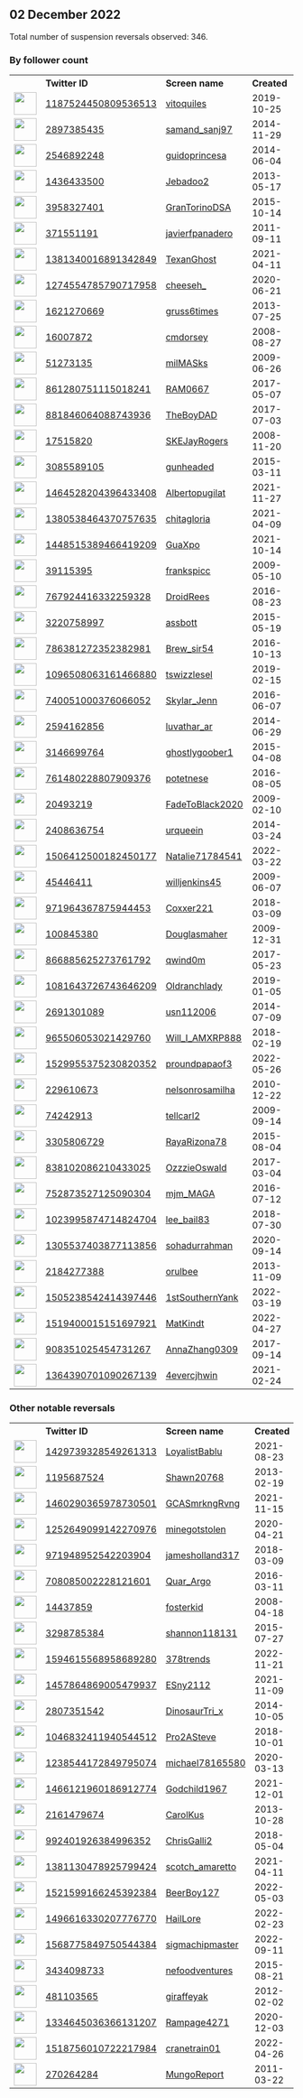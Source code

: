 
## 02 December 2022
Total number of suspension reversals observed: 346.

### By follower count
<table><tr><th></th><th align="left">Twitter ID</th><th align="left">Screen name</th>
<th align="left">Created</th><th align="left">Status</th><th align="left">Suspended</th><th align="left">Followers</th>
<tr><td><a href="https://pbs.twimg.com/profile_images/1621605314146582529/wCpABvnq_normal.jpg"><img src="https://pbs.twimg.com/profile_images/1621605314146582529/wCpABvnq_normal.jpg" width="40px" height="40px" align="center"/></a></td><td><a href="https://twitter.com/intent/user?user_id=1187524450809536513">1187524450809536513</a></td><td><a href="https://twitter.com/vitoquiles">vitoquiles</a></td><td>2019-10-25</td><td align="center"></td><td>2022-11-25</td><td>83455</td></tr>
<tr><td><a href="https://pbs.twimg.com/profile_images/1334545091164131331/vS6SvquX_normal.jpg"><img src="https://pbs.twimg.com/profile_images/1334545091164131331/vS6SvquX_normal.jpg" width="40px" height="40px" align="center"/></a></td><td><a href="https://twitter.com/intent/user?user_id=2897385435">2897385435</a></td><td><a href="https://twitter.com/samand_sanj97">samand_sanj97</a></td><td>2014-11-29</td><td align="center"></td><td>2022-10-29</td><td>64595</td></tr>
<tr><td><a href="https://pbs.twimg.com/profile_images/1585348884183777291/RvC5uYah_normal.jpg"><img src="https://pbs.twimg.com/profile_images/1585348884183777291/RvC5uYah_normal.jpg" width="40px" height="40px" align="center"/></a></td><td><a href="https://twitter.com/intent/user?user_id=2546892248">2546892248</a></td><td><a href="https://twitter.com/guidoprincesa">guidoprincesa</a></td><td>2014-06-04</td><td align="center"></td><td>2022-11-18</td><td>56926</td></tr>
<tr><td><a href="https://pbs.twimg.com/profile_images/1630227708176134146/UH1yNtpD_normal.jpg"><img src="https://pbs.twimg.com/profile_images/1630227708176134146/UH1yNtpD_normal.jpg" width="40px" height="40px" align="center"/></a></td><td><a href="https://twitter.com/intent/user?user_id=1436433500">1436433500</a></td><td><a href="https://twitter.com/Jebadoo2">Jebadoo2</a></td><td>2013-05-17</td><td align="center"></td><td>2022-05-09</td><td>31899</td></tr>
<tr><td><a href="https://pbs.twimg.com/profile_images/1455176736132542468/c5A1JqOf_normal.jpg"><img src="https://pbs.twimg.com/profile_images/1455176736132542468/c5A1JqOf_normal.jpg" width="40px" height="40px" align="center"/></a></td><td><a href="https://twitter.com/intent/user?user_id=3958327401">3958327401</a></td><td><a href="https://twitter.com/GranTorinoDSA">GranTorinoDSA</a></td><td>2015-10-14</td><td align="center"></td><td>2022-09-23</td><td>29885</td></tr>
<tr><td><a href="https://pbs.twimg.com/profile_images/1573305583075303424/3gx7rkzW_normal.jpg"><img src="https://pbs.twimg.com/profile_images/1573305583075303424/3gx7rkzW_normal.jpg" width="40px" height="40px" align="center"/></a></td><td><a href="https://twitter.com/intent/user?user_id=371551191">371551191</a></td><td><a href="https://twitter.com/javierfpanadero">javierfpanadero</a></td><td>2011-09-11</td><td align="center"></td><td>2022-11-28</td><td>25388</td></tr>
<tr><td><a href="https://pbs.twimg.com/profile_images/1616193553750757377/XctYfDzt_normal.jpg"><img src="https://pbs.twimg.com/profile_images/1616193553750757377/XctYfDzt_normal.jpg" width="40px" height="40px" align="center"/></a></td><td><a href="https://twitter.com/intent/user?user_id=1381340016891342849">1381340016891342849</a></td><td><a href="https://twitter.com/TexanGhost">TexanGhost</a></td><td>2021-04-11</td><td align="center"></td><td>2022-11-08</td><td>21133</td></tr>
<tr><td><a href="https://pbs.twimg.com/profile_images/1639499391324282881/DSAk1fY5_normal.jpg"><img src="https://pbs.twimg.com/profile_images/1639499391324282881/DSAk1fY5_normal.jpg" width="40px" height="40px" align="center"/></a></td><td><a href="https://twitter.com/intent/user?user_id=1274554785790717958">1274554785790717958</a></td><td><a href="https://twitter.com/cheeseh_">cheeseh_</a></td><td>2020-06-21</td><td align="center"></td><td>2022-11-17</td><td>13244</td></tr>
<tr><td><a href="https://pbs.twimg.com/profile_images/1598705215108161538/x44SgKNh_normal.jpg"><img src="https://pbs.twimg.com/profile_images/1598705215108161538/x44SgKNh_normal.jpg" width="40px" height="40px" align="center"/></a></td><td><a href="https://twitter.com/intent/user?user_id=1621270669">1621270669</a></td><td><a href="https://twitter.com/gruss6times">gruss6times</a></td><td>2013-07-25</td><td align="center"></td><td></td><td>10019</td></tr>
<tr><td><a href="https://pbs.twimg.com/profile_images/1598655518763089920/Q6bHBC9X_normal.jpg"><img src="https://pbs.twimg.com/profile_images/1598655518763089920/Q6bHBC9X_normal.jpg" width="40px" height="40px" align="center"/></a></td><td><a href="https://twitter.com/intent/user?user_id=16007872">16007872</a></td><td><a href="https://twitter.com/cmdorsey">cmdorsey</a></td><td>2008-08-27</td><td align="center"></td><td></td><td>9831</td></tr>
<tr><td><a href="https://pbs.twimg.com/profile_images/1126342267206344705/VopdwgUc_normal.jpg"><img src="https://pbs.twimg.com/profile_images/1126342267206344705/VopdwgUc_normal.jpg" width="40px" height="40px" align="center"/></a></td><td><a href="https://twitter.com/intent/user?user_id=51273135">51273135</a></td><td><a href="https://twitter.com/milMASks">milMASks</a></td><td>2009-06-26</td><td align="center"></td><td></td><td>9368</td></tr>
<tr><td><a href="https://pbs.twimg.com/profile_images/1508665665502289921/D3N5jC9K_normal.jpg"><img src="https://pbs.twimg.com/profile_images/1508665665502289921/D3N5jC9K_normal.jpg" width="40px" height="40px" align="center"/></a></td><td><a href="https://twitter.com/intent/user?user_id=861280751115018241">861280751115018241</a></td><td><a href="https://twitter.com/RAM0667">RAM0667</a></td><td>2017-05-07</td><td align="center"></td><td>2022-10-29</td><td>8505</td></tr>
<tr><td><a href="https://pbs.twimg.com/profile_images/1551660147994497024/F-B3TLzn_normal.jpg"><img src="https://pbs.twimg.com/profile_images/1551660147994497024/F-B3TLzn_normal.jpg" width="40px" height="40px" align="center"/></a></td><td><a href="https://twitter.com/intent/user?user_id=881846064088743936">881846064088743936</a></td><td><a href="https://twitter.com/TheBoyDAD">TheBoyDAD</a></td><td>2017-07-03</td><td align="center"></td><td>2022-11-04</td><td>7574</td></tr>
<tr><td><a href="https://pbs.twimg.com/profile_images/1120668346695991296/8SAy03nb_normal.jpg"><img src="https://pbs.twimg.com/profile_images/1120668346695991296/8SAy03nb_normal.jpg" width="40px" height="40px" align="center"/></a></td><td><a href="https://twitter.com/intent/user?user_id=17515820">17515820</a></td><td><a href="https://twitter.com/SKEJayRogers">SKEJayRogers</a></td><td>2008-11-20</td><td align="center"></td><td></td><td>7195</td></tr>
<tr><td><a href="https://pbs.twimg.com/profile_images/1357255746665271296/VTn4scLN_normal.jpg"><img src="https://pbs.twimg.com/profile_images/1357255746665271296/VTn4scLN_normal.jpg" width="40px" height="40px" align="center"/></a></td><td><a href="https://twitter.com/intent/user?user_id=3085589105">3085589105</a></td><td><a href="https://twitter.com/gunheaded">gunheaded</a></td><td>2015-03-11</td><td align="center"></td><td></td><td>6896</td></tr>
<tr><td><a href="https://pbs.twimg.com/profile_images/1598620599689125888/WkFdlDDR_normal.jpg"><img src="https://pbs.twimg.com/profile_images/1598620599689125888/WkFdlDDR_normal.jpg" width="40px" height="40px" align="center"/></a></td><td><a href="https://twitter.com/intent/user?user_id=1464528204396433408">1464528204396433408</a></td><td><a href="https://twitter.com/Albertopugilat">Albertopugilat</a></td><td>2021-11-27</td><td align="center"></td><td>2022-10-11</td><td>6189</td></tr>
<tr><td><a href="https://pbs.twimg.com/profile_images/1607805423104692226/3ASM29yd_normal.png"><img src="https://pbs.twimg.com/profile_images/1607805423104692226/3ASM29yd_normal.png" width="40px" height="40px" align="center"/></a></td><td><a href="https://twitter.com/intent/user?user_id=1380538464370757635">1380538464370757635</a></td><td><a href="https://twitter.com/chitagloria">chitagloria</a></td><td>2021-04-09</td><td align="center">🚫</td><td>2022-11-17</td><td>5117</td></tr>
<tr><td><a href="https://pbs.twimg.com/profile_images/1633394505931182081/ebcnugWQ_normal.jpg"><img src="https://pbs.twimg.com/profile_images/1633394505931182081/ebcnugWQ_normal.jpg" width="40px" height="40px" align="center"/></a></td><td><a href="https://twitter.com/intent/user?user_id=1448515389466419209">1448515389466419209</a></td><td><a href="https://twitter.com/GuaXpo">GuaXpo</a></td><td>2021-10-14</td><td align="center">🚫</td><td>2022-11-17</td><td>4678</td></tr>
<tr><td><a href="https://pbs.twimg.com/profile_images/1251552494863474688/QnKxp5EO_normal.jpg"><img src="https://pbs.twimg.com/profile_images/1251552494863474688/QnKxp5EO_normal.jpg" width="40px" height="40px" align="center"/></a></td><td><a href="https://twitter.com/intent/user?user_id=39115395">39115395</a></td><td><a href="https://twitter.com/frankspicc">frankspicc</a></td><td>2009-05-10</td><td align="center"></td><td></td><td>4602</td></tr>
<tr><td><a href="https://pbs.twimg.com/profile_images/1599257779612655619/eK8rtpn1_normal.jpg"><img src="https://pbs.twimg.com/profile_images/1599257779612655619/eK8rtpn1_normal.jpg" width="40px" height="40px" align="center"/></a></td><td><a href="https://twitter.com/intent/user?user_id=767924416332259328">767924416332259328</a></td><td><a href="https://twitter.com/DroidRees">DroidRees</a></td><td>2016-08-23</td><td align="center">🚫</td><td></td><td>4310</td></tr>
<tr><td><a href="https://pbs.twimg.com/profile_images/727329092157214724/LrjGK2TP_normal.jpg"><img src="https://pbs.twimg.com/profile_images/727329092157214724/LrjGK2TP_normal.jpg" width="40px" height="40px" align="center"/></a></td><td><a href="https://twitter.com/intent/user?user_id=3220758997">3220758997</a></td><td><a href="https://twitter.com/assbott">assbott</a></td><td>2015-05-19</td><td align="center"></td><td></td><td>3939</td></tr>
<tr><td><a href="https://pbs.twimg.com/profile_images/1628852274561945600/-GK55e3I_normal.jpg"><img src="https://pbs.twimg.com/profile_images/1628852274561945600/-GK55e3I_normal.jpg" width="40px" height="40px" align="center"/></a></td><td><a href="https://twitter.com/intent/user?user_id=786381272352382981">786381272352382981</a></td><td><a href="https://twitter.com/Brew_sir54">Brew_sir54</a></td><td>2016-10-13</td><td align="center"></td><td></td><td>3511</td></tr>
<tr><td><a href="https://pbs.twimg.com/profile_images/1598843429055709185/eujxezBc_normal.jpg"><img src="https://pbs.twimg.com/profile_images/1598843429055709185/eujxezBc_normal.jpg" width="40px" height="40px" align="center"/></a></td><td><a href="https://twitter.com/intent/user?user_id=1096508063161466880">1096508063161466880</a></td><td><a href="https://twitter.com/tswizzlesel">tswizzlesel</a></td><td>2019-02-15</td><td align="center"></td><td></td><td>3487</td></tr>
<tr><td><a href="https://pbs.twimg.com/profile_images/1568491006177280001/-jrLSr1S_normal.jpg"><img src="https://pbs.twimg.com/profile_images/1568491006177280001/-jrLSr1S_normal.jpg" width="40px" height="40px" align="center"/></a></td><td><a href="https://twitter.com/intent/user?user_id=740051000376066052">740051000376066052</a></td><td><a href="https://twitter.com/Skylar_Jenn">Skylar_Jenn</a></td><td>2016-06-07</td><td align="center"></td><td>2022-09-19</td><td>3125</td></tr>
<tr><td><a href="https://pbs.twimg.com/profile_images/1585019021015281664/fdfXtRP__normal.jpg"><img src="https://pbs.twimg.com/profile_images/1585019021015281664/fdfXtRP__normal.jpg" width="40px" height="40px" align="center"/></a></td><td><a href="https://twitter.com/intent/user?user_id=2594162856">2594162856</a></td><td><a href="https://twitter.com/luvathar_ar">luvathar_ar</a></td><td>2014-06-29</td><td align="center">🔒</td><td>2022-11-08</td><td>3092</td></tr>
<tr><td><a href="https://pbs.twimg.com/profile_images/1633847624766746630/hX9es5Uh_normal.jpg"><img src="https://pbs.twimg.com/profile_images/1633847624766746630/hX9es5Uh_normal.jpg" width="40px" height="40px" align="center"/></a></td><td><a href="https://twitter.com/intent/user?user_id=3146699764">3146699764</a></td><td><a href="https://twitter.com/ghostlygoober1">ghostlygoober1</a></td><td>2015-04-08</td><td align="center">🔒</td><td></td><td>2799</td></tr>
<tr><td><a href="https://pbs.twimg.com/profile_images/1332977296907657216/cNyH77q4_normal.jpg"><img src="https://pbs.twimg.com/profile_images/1332977296907657216/cNyH77q4_normal.jpg" width="40px" height="40px" align="center"/></a></td><td><a href="https://twitter.com/intent/user?user_id=761480228807909376">761480228807909376</a></td><td><a href="https://twitter.com/potetnese">potetnese</a></td><td>2016-08-05</td><td align="center"></td><td></td><td>2688</td></tr>
<tr><td><a href="https://pbs.twimg.com/profile_images/1232517354224930816/LEuR2lCY_normal.jpg"><img src="https://pbs.twimg.com/profile_images/1232517354224930816/LEuR2lCY_normal.jpg" width="40px" height="40px" align="center"/></a></td><td><a href="https://twitter.com/intent/user?user_id=20493219">20493219</a></td><td><a href="https://twitter.com/FadeToBlack2020">FadeToBlack2020</a></td><td>2009-02-10</td><td align="center"></td><td></td><td>2592</td></tr>
<tr><td><a href="https://pbs.twimg.com/profile_images/1626812120506720257/NYJLsx1Q_normal.jpg"><img src="https://pbs.twimg.com/profile_images/1626812120506720257/NYJLsx1Q_normal.jpg" width="40px" height="40px" align="center"/></a></td><td><a href="https://twitter.com/intent/user?user_id=2408636754">2408636754</a></td><td><a href="https://twitter.com/urqueein">urqueein</a></td><td>2014-03-24</td><td align="center">🚫</td><td>2022-11-20</td><td>2497</td></tr>
<tr><td><a href="https://pbs.twimg.com/profile_images/1616236167481151488/iFK_wYWw_normal.jpg"><img src="https://pbs.twimg.com/profile_images/1616236167481151488/iFK_wYWw_normal.jpg" width="40px" height="40px" align="center"/></a></td><td><a href="https://twitter.com/intent/user?user_id=1506412500182450177">1506412500182450177</a></td><td><a href="https://twitter.com/Natalie71784541">Natalie71784541</a></td><td>2022-03-22</td><td align="center">👋</td><td>2022-10-20</td><td>2243</td></tr>
<tr><td><a href="https://pbs.twimg.com/profile_images/1160083140062470146/H7ipSbjh_normal.jpg"><img src="https://pbs.twimg.com/profile_images/1160083140062470146/H7ipSbjh_normal.jpg" width="40px" height="40px" align="center"/></a></td><td><a href="https://twitter.com/intent/user?user_id=45446411">45446411</a></td><td><a href="https://twitter.com/willjenkins45">willjenkins45</a></td><td>2009-06-07</td><td align="center"></td><td></td><td>2222</td></tr>
<tr><td><a href="https://pbs.twimg.com/profile_images/1634234695633256463/4hA-LDzL_normal.jpg"><img src="https://pbs.twimg.com/profile_images/1634234695633256463/4hA-LDzL_normal.jpg" width="40px" height="40px" align="center"/></a></td><td><a href="https://twitter.com/intent/user?user_id=971964367875944453">971964367875944453</a></td><td><a href="https://twitter.com/Coxxer221">Coxxer221</a></td><td>2018-03-09</td><td align="center"></td><td></td><td>1974</td></tr>
<tr><td><a href="https://pbs.twimg.com/profile_images/804257995232251904/sG-PHFdg_normal.jpg"><img src="https://pbs.twimg.com/profile_images/804257995232251904/sG-PHFdg_normal.jpg" width="40px" height="40px" align="center"/></a></td><td><a href="https://twitter.com/intent/user?user_id=100845380">100845380</a></td><td><a href="https://twitter.com/Douglasmaher">Douglasmaher</a></td><td>2009-12-31</td><td align="center"></td><td></td><td>1934</td></tr>
<tr><td><a href="https://pbs.twimg.com/profile_images/1633809687211839493/66C2tWjR_normal.jpg"><img src="https://pbs.twimg.com/profile_images/1633809687211839493/66C2tWjR_normal.jpg" width="40px" height="40px" align="center"/></a></td><td><a href="https://twitter.com/intent/user?user_id=866885625273761792">866885625273761792</a></td><td><a href="https://twitter.com/qwind0m">qwind0m</a></td><td>2017-05-23</td><td align="center"></td><td>2022-11-20</td><td>1763</td></tr>
<tr><td><a href="https://pbs.twimg.com/profile_images/1114675410921353216/AvLnBeNK_normal.jpg"><img src="https://pbs.twimg.com/profile_images/1114675410921353216/AvLnBeNK_normal.jpg" width="40px" height="40px" align="center"/></a></td><td><a href="https://twitter.com/intent/user?user_id=1081643726743646209">1081643726743646209</a></td><td><a href="https://twitter.com/Oldranchlady">Oldranchlady</a></td><td>2019-01-05</td><td align="center">🚫</td><td></td><td>1749</td></tr>
<tr><td><a href="https://pbs.twimg.com/profile_images/565508498721886208/JvaivApY_normal.jpeg"><img src="https://pbs.twimg.com/profile_images/565508498721886208/JvaivApY_normal.jpeg" width="40px" height="40px" align="center"/></a></td><td><a href="https://twitter.com/intent/user?user_id=2691301089">2691301089</a></td><td><a href="https://twitter.com/usn112006">usn112006</a></td><td>2014-07-09</td><td align="center"></td><td></td><td>1698</td></tr>
<tr><td><a href="https://pbs.twimg.com/profile_images/1598860206045204480/I64wTGFe_normal.jpg"><img src="https://pbs.twimg.com/profile_images/1598860206045204480/I64wTGFe_normal.jpg" width="40px" height="40px" align="center"/></a></td><td><a href="https://twitter.com/intent/user?user_id=965506053021429760">965506053021429760</a></td><td><a href="https://twitter.com/Will_I_AMXRP888">Will_I_AMXRP888</a></td><td>2018-02-19</td><td align="center"></td><td></td><td>1696</td></tr>
<tr><td><a href="https://pbs.twimg.com/profile_images/1630279537853595648/kcTHNzsq_normal.jpg"><img src="https://pbs.twimg.com/profile_images/1630279537853595648/kcTHNzsq_normal.jpg" width="40px" height="40px" align="center"/></a></td><td><a href="https://twitter.com/intent/user?user_id=1529955375230820352">1529955375230820352</a></td><td><a href="https://twitter.com/proundpapaof3">proundpapaof3</a></td><td>2022-05-26</td><td align="center"></td><td>2022-10-23</td><td>1664</td></tr>
<tr><td><a href="https://pbs.twimg.com/profile_images/1454205667561070592/x6x54p_3_normal.jpg"><img src="https://pbs.twimg.com/profile_images/1454205667561070592/x6x54p_3_normal.jpg" width="40px" height="40px" align="center"/></a></td><td><a href="https://twitter.com/intent/user?user_id=229610673">229610673</a></td><td><a href="https://twitter.com/nelsonrosamilha">nelsonrosamilha</a></td><td>2010-12-22</td><td align="center"></td><td>2022-07-03</td><td>1659</td></tr>
<tr><td><a href="https://pbs.twimg.com/profile_images/1244866634889801728/uPrhIcvA_normal.jpg"><img src="https://pbs.twimg.com/profile_images/1244866634889801728/uPrhIcvA_normal.jpg" width="40px" height="40px" align="center"/></a></td><td><a href="https://twitter.com/intent/user?user_id=74242913">74242913</a></td><td><a href="https://twitter.com/tellcarl2">tellcarl2</a></td><td>2009-09-14</td><td align="center"></td><td>2022-10-27</td><td>1645</td></tr>
<tr><td><a href="https://pbs.twimg.com/profile_images/1623902765536940034/J0FdyL9b_normal.jpg"><img src="https://pbs.twimg.com/profile_images/1623902765536940034/J0FdyL9b_normal.jpg" width="40px" height="40px" align="center"/></a></td><td><a href="https://twitter.com/intent/user?user_id=3305806729">3305806729</a></td><td><a href="https://twitter.com/RayaRizona78">RayaRizona78</a></td><td>2015-08-04</td><td align="center">👋</td><td></td><td>1635</td></tr>
<tr><td><a href="https://pbs.twimg.com/profile_images/1598690124778377217/xMemHpgR_normal.jpg"><img src="https://pbs.twimg.com/profile_images/1598690124778377217/xMemHpgR_normal.jpg" width="40px" height="40px" align="center"/></a></td><td><a href="https://twitter.com/intent/user?user_id=838102086210433025">838102086210433025</a></td><td><a href="https://twitter.com/OzzzieOswald">OzzzieOswald</a></td><td>2017-03-04</td><td align="center"></td><td></td><td>1549</td></tr>
<tr><td><a href="https://pbs.twimg.com/profile_images/824275260505817088/boMmcQO7_normal.jpg"><img src="https://pbs.twimg.com/profile_images/824275260505817088/boMmcQO7_normal.jpg" width="40px" height="40px" align="center"/></a></td><td><a href="https://twitter.com/intent/user?user_id=752873527125090304">752873527125090304</a></td><td><a href="https://twitter.com/mjm_MAGA">mjm_MAGA</a></td><td>2016-07-12</td><td align="center"></td><td></td><td>1537</td></tr>
<tr><td><a href="https://pbs.twimg.com/profile_images/1625256927545491458/HuARRCBx_normal.jpg"><img src="https://pbs.twimg.com/profile_images/1625256927545491458/HuARRCBx_normal.jpg" width="40px" height="40px" align="center"/></a></td><td><a href="https://twitter.com/intent/user?user_id=1023995874714824704">1023995874714824704</a></td><td><a href="https://twitter.com/lee_bail83">lee_bail83</a></td><td>2018-07-30</td><td align="center"></td><td>2022-11-07</td><td>1534</td></tr>
<tr><td><a href="https://pbs.twimg.com/profile_images/1372423878765539333/SMq9VgK4_normal.jpg"><img src="https://pbs.twimg.com/profile_images/1372423878765539333/SMq9VgK4_normal.jpg" width="40px" height="40px" align="center"/></a></td><td><a href="https://twitter.com/intent/user?user_id=1305537403877113856">1305537403877113856</a></td><td><a href="https://twitter.com/sohadurrahman">sohadurrahman</a></td><td>2020-09-14</td><td align="center"></td><td>2022-10-29</td><td>1514</td></tr>
<tr><td><a href="https://pbs.twimg.com/profile_images/1589532182879432704/pznMAOR3_normal.jpg"><img src="https://pbs.twimg.com/profile_images/1589532182879432704/pznMAOR3_normal.jpg" width="40px" height="40px" align="center"/></a></td><td><a href="https://twitter.com/intent/user?user_id=2184277388">2184277388</a></td><td><a href="https://twitter.com/orulbee">orulbee</a></td><td>2013-11-09</td><td align="center">🚫</td><td>2022-11-17</td><td>1500</td></tr>
<tr><td><a href="https://pbs.twimg.com/profile_images/1505239399050665987/Jx-2j_nd_normal.jpg"><img src="https://pbs.twimg.com/profile_images/1505239399050665987/Jx-2j_nd_normal.jpg" width="40px" height="40px" align="center"/></a></td><td><a href="https://twitter.com/intent/user?user_id=1505238542414397446">1505238542414397446</a></td><td><a href="https://twitter.com/1stSouthernYank">1stSouthernYank</a></td><td>2022-03-19</td><td align="center"></td><td>2022-06-09</td><td>1470</td></tr>
<tr><td><a href="https://pbs.twimg.com/profile_images/1519408703174320130/zuOzZo89_normal.jpg"><img src="https://pbs.twimg.com/profile_images/1519408703174320130/zuOzZo89_normal.jpg" width="40px" height="40px" align="center"/></a></td><td><a href="https://twitter.com/intent/user?user_id=1519400015151697921">1519400015151697921</a></td><td><a href="https://twitter.com/MatKindt">MatKindt</a></td><td>2022-04-27</td><td align="center">🚫</td><td>2022-09-22</td><td>1420</td></tr>
<tr><td><a href="https://pbs.twimg.com/profile_images/1241203869423673344/rZqtbfjY_normal.jpg"><img src="https://pbs.twimg.com/profile_images/1241203869423673344/rZqtbfjY_normal.jpg" width="40px" height="40px" align="center"/></a></td><td><a href="https://twitter.com/intent/user?user_id=908351025454731267">908351025454731267</a></td><td><a href="https://twitter.com/AnnaZhang0309">AnnaZhang0309</a></td><td>2017-09-14</td><td align="center"></td><td></td><td>1390</td></tr>
<tr><td><a href="https://pbs.twimg.com/profile_images/1630003943932850177/CtrJ-d9U_normal.png"><img src="https://pbs.twimg.com/profile_images/1630003943932850177/CtrJ-d9U_normal.png" width="40px" height="40px" align="center"/></a></td><td><a href="https://twitter.com/intent/user?user_id=1364390701090267139">1364390701090267139</a></td><td><a href="https://twitter.com/4evercjhwin">4evercjhwin</a></td><td>2021-02-24</td><td align="center"></td><td>2022-11-21</td><td>1314</td></tr>
</table>

### Other notable reversals
<table><tr><th></th><th align="left">Twitter ID</th><th align="left">Screen name</th>
<th align="left">Created</th><th align="left">Status</th><th align="left">Suspended</th><th align="left">Followers</th>
<tr><td><a href="https://pbs.twimg.com/profile_images/1617551802144296961/-tk0Iejh_normal.jpg"><img src="https://pbs.twimg.com/profile_images/1617551802144296961/-tk0Iejh_normal.jpg" width="40px" height="40px" align="center"/></a></td><td><a href="https://twitter.com/intent/user?user_id=1429739328549261313">1429739328549261313</a></td><td><a href="https://twitter.com/LoyalistBablu">LoyalistBablu</a></td><td>2021-08-23</td><td align="center"></td><td>2022-11-08</td><td>320</td></tr>
<tr><td><a href="https://pbs.twimg.com/profile_images/378800000398095711/fd0361369718a379381a73eaeb103ab5_normal.jpeg"><img src="https://pbs.twimg.com/profile_images/378800000398095711/fd0361369718a379381a73eaeb103ab5_normal.jpeg" width="40px" height="40px" align="center"/></a></td><td><a href="https://twitter.com/intent/user?user_id=1195687524">1195687524</a></td><td><a href="https://twitter.com/Shawn20768">Shawn20768</a></td><td>2013-02-19</td><td align="center"></td><td>2022-12-01</td><td>775</td></tr>
<tr><td><a href="https://pbs.twimg.com/profile_images/1598740340776865814/WCchLlwE_normal.jpg"><img src="https://pbs.twimg.com/profile_images/1598740340776865814/WCchLlwE_normal.jpg" width="40px" height="40px" align="center"/></a></td><td><a href="https://twitter.com/intent/user?user_id=1460290365978730501">1460290365978730501</a></td><td><a href="https://twitter.com/GCASmrkngRvng">GCASmrkngRvng</a></td><td>2021-11-15</td><td align="center"></td><td>2022-09-28</td><td>758</td></tr>
<tr><td><a href="https://pbs.twimg.com/profile_images/1614417759282003969/fnnRc8Xa_normal.jpg"><img src="https://pbs.twimg.com/profile_images/1614417759282003969/fnnRc8Xa_normal.jpg" width="40px" height="40px" align="center"/></a></td><td><a href="https://twitter.com/intent/user?user_id=1252649099142270976">1252649099142270976</a></td><td><a href="https://twitter.com/minegotstolen">minegotstolen</a></td><td>2020-04-21</td><td align="center"></td><td>2022-11-08</td><td>512</td></tr>
<tr><td><a href="https://pbs.twimg.com/profile_images/1599642746305789954/8A-vkxX5_normal.jpg"><img src="https://pbs.twimg.com/profile_images/1599642746305789954/8A-vkxX5_normal.jpg" width="40px" height="40px" align="center"/></a></td><td><a href="https://twitter.com/intent/user?user_id=971948952542203904">971948952542203904</a></td><td><a href="https://twitter.com/jamesholland317">jamesholland317</a></td><td>2018-03-09</td><td align="center">👋</td><td>2022-10-29</td><td>1</td></tr>
<tr><td><a href="https://pbs.twimg.com/profile_images/1547222010371215360/_ZCABP6A_normal.jpg"><img src="https://pbs.twimg.com/profile_images/1547222010371215360/_ZCABP6A_normal.jpg" width="40px" height="40px" align="center"/></a></td><td><a href="https://twitter.com/intent/user?user_id=708085002228121601">708085002228121601</a></td><td><a href="https://twitter.com/Quar_Argo">Quar_Argo</a></td><td>2016-03-11</td><td align="center"></td><td>2022-07-16</td><td>185</td></tr>
<tr><td><a href="https://pbs.twimg.com/profile_images/1282477726990053378/nuEUTkzq_normal.jpg"><img src="https://pbs.twimg.com/profile_images/1282477726990053378/nuEUTkzq_normal.jpg" width="40px" height="40px" align="center"/></a></td><td><a href="https://twitter.com/intent/user?user_id=14437859">14437859</a></td><td><a href="https://twitter.com/fosterkid">fosterkid</a></td><td>2008-04-18</td><td align="center">🔒</td><td>2022-11-30</td><td>91</td></tr>
<tr><td><a href="https://pbs.twimg.com/profile_images/1293927772058984448/DYXbi861_normal.jpg"><img src="https://pbs.twimg.com/profile_images/1293927772058984448/DYXbi861_normal.jpg" width="40px" height="40px" align="center"/></a></td><td><a href="https://twitter.com/intent/user?user_id=3298785384">3298785384</a></td><td><a href="https://twitter.com/shannon118131">shannon118131</a></td><td>2015-07-27</td><td align="center"></td><td>2022-10-29</td><td>1067</td></tr>
<tr><td><a href="https://pbs.twimg.com/profile_images/1594619543468507138/FERsV8YW_normal.jpg"><img src="https://pbs.twimg.com/profile_images/1594619543468507138/FERsV8YW_normal.jpg" width="40px" height="40px" align="center"/></a></td><td><a href="https://twitter.com/intent/user?user_id=1594615568958689280">1594615568958689280</a></td><td><a href="https://twitter.com/378trends">378trends</a></td><td>2022-11-21</td><td align="center"></td><td>2022-11-27</td><td>55</td></tr>
<tr><td><a href="https://pbs.twimg.com/profile_images/1457889258891628555/3z6qMeow_normal.jpg"><img src="https://pbs.twimg.com/profile_images/1457889258891628555/3z6qMeow_normal.jpg" width="40px" height="40px" align="center"/></a></td><td><a href="https://twitter.com/intent/user?user_id=1457864869005479937">1457864869005479937</a></td><td><a href="https://twitter.com/ESny2112">ESny2112</a></td><td>2021-11-09</td><td align="center"></td><td>2022-11-08</td><td>17</td></tr>
<tr><td><a href="https://pbs.twimg.com/profile_images/518710585697894401/KOn57Yu5_normal.jpeg"><img src="https://pbs.twimg.com/profile_images/518710585697894401/KOn57Yu5_normal.jpeg" width="40px" height="40px" align="center"/></a></td><td><a href="https://twitter.com/intent/user?user_id=2807351542">2807351542</a></td><td><a href="https://twitter.com/DinosaurTri_x">DinosaurTri_x</a></td><td>2014-10-05</td><td align="center">🚫</td><td>2022-11-07</td><td>499</td></tr>
<tr><td><a href="https://pbs.twimg.com/profile_images/1579921382908928000/37rYRsOe_normal.jpg"><img src="https://pbs.twimg.com/profile_images/1579921382908928000/37rYRsOe_normal.jpg" width="40px" height="40px" align="center"/></a></td><td><a href="https://twitter.com/intent/user?user_id=1046832411940544512">1046832411940544512</a></td><td><a href="https://twitter.com/Pro2ASteve">Pro2ASteve</a></td><td>2018-10-01</td><td align="center">🚫</td><td>2022-11-09</td><td>459</td></tr>
<tr><td><a href="https://pbs.twimg.com/profile_images/1519044320300572673/MNxybtHY_normal.jpg"><img src="https://pbs.twimg.com/profile_images/1519044320300572673/MNxybtHY_normal.jpg" width="40px" height="40px" align="center"/></a></td><td><a href="https://twitter.com/intent/user?user_id=1238544172849795074">1238544172849795074</a></td><td><a href="https://twitter.com/michael78165580">michael78165580</a></td><td>2020-03-13</td><td align="center"></td><td>2022-10-20</td><td>296</td></tr>
<tr><td><a href="https://pbs.twimg.com/profile_images/1610785024814481408/tLyqeKc-_normal.jpg"><img src="https://pbs.twimg.com/profile_images/1610785024814481408/tLyqeKc-_normal.jpg" width="40px" height="40px" align="center"/></a></td><td><a href="https://twitter.com/intent/user?user_id=1466121960186912774">1466121960186912774</a></td><td><a href="https://twitter.com/Godchild1967">Godchild1967</a></td><td>2021-12-01</td><td align="center"></td><td>2022-11-08</td><td>1046</td></tr>
<tr><td><a href="https://pbs.twimg.com/profile_images/473815287729364994/Fz6wFT2l_normal.jpeg"><img src="https://pbs.twimg.com/profile_images/473815287729364994/Fz6wFT2l_normal.jpeg" width="40px" height="40px" align="center"/></a></td><td><a href="https://twitter.com/intent/user?user_id=2161479674">2161479674</a></td><td><a href="https://twitter.com/CarolKus">CarolKus</a></td><td>2013-10-28</td><td align="center"></td><td>2022-11-30</td><td>207</td></tr>
<tr><td><a href="https://pbs.twimg.com/profile_images/1639764377799630849/cFaJKWUB_normal.jpg"><img src="https://pbs.twimg.com/profile_images/1639764377799630849/cFaJKWUB_normal.jpg" width="40px" height="40px" align="center"/></a></td><td><a href="https://twitter.com/intent/user?user_id=992401926384996352">992401926384996352</a></td><td><a href="https://twitter.com/ChrisGalli2">ChrisGalli2</a></td><td>2018-05-04</td><td align="center"></td><td>2022-11-08</td><td>272</td></tr>
<tr><td><a href="https://pbs.twimg.com/profile_images/1614346061845233664/euiZmCKG_normal.jpg"><img src="https://pbs.twimg.com/profile_images/1614346061845233664/euiZmCKG_normal.jpg" width="40px" height="40px" align="center"/></a></td><td><a href="https://twitter.com/intent/user?user_id=1381130478925799424">1381130478925799424</a></td><td><a href="https://twitter.com/scotch_amaretto">scotch_amaretto</a></td><td>2021-04-11</td><td align="center"></td><td>2022-10-26</td><td>597</td></tr>
<tr><td><a href="https://pbs.twimg.com/profile_images/1521971833238704133/yGYgWWbY_normal.jpg"><img src="https://pbs.twimg.com/profile_images/1521971833238704133/yGYgWWbY_normal.jpg" width="40px" height="40px" align="center"/></a></td><td><a href="https://twitter.com/intent/user?user_id=1521599166245392384">1521599166245392384</a></td><td><a href="https://twitter.com/BeerBoy127">BeerBoy127</a></td><td>2022-05-03</td><td align="center"></td><td>2022-10-19</td><td>173</td></tr>
<tr><td><a href="https://pbs.twimg.com/profile_images/1568657577097175042/xwozRAhu_normal.jpg"><img src="https://pbs.twimg.com/profile_images/1568657577097175042/xwozRAhu_normal.jpg" width="40px" height="40px" align="center"/></a></td><td><a href="https://twitter.com/intent/user?user_id=1496616330207776770">1496616330207776770</a></td><td><a href="https://twitter.com/HailLore">HailLore</a></td><td>2022-02-23</td><td align="center"></td><td>2022-11-22</td><td>510</td></tr>
<tr><td><a href="https://pbs.twimg.com/profile_images/1569135918442848261/BMZZ31Z9_normal.jpg"><img src="https://pbs.twimg.com/profile_images/1569135918442848261/BMZZ31Z9_normal.jpg" width="40px" height="40px" align="center"/></a></td><td><a href="https://twitter.com/intent/user?user_id=1568775849750544384">1568775849750544384</a></td><td><a href="https://twitter.com/sigmachipmaster">sigmachipmaster</a></td><td>2022-09-11</td><td align="center">🚫</td><td>2022-11-14</td><td>6</td></tr>
<tr><td><a href="https://pbs.twimg.com/profile_images/1384651710870790144/Ejy6vnWZ_normal.jpg"><img src="https://pbs.twimg.com/profile_images/1384651710870790144/Ejy6vnWZ_normal.jpg" width="40px" height="40px" align="center"/></a></td><td><a href="https://twitter.com/intent/user?user_id=3434098733">3434098733</a></td><td><a href="https://twitter.com/nefoodventures">nefoodventures</a></td><td>2015-08-21</td><td align="center"></td><td>2022-09-12</td><td>59</td></tr>
<tr><td><a href="https://abs.twimg.com/sticky/default_profile_images/default_profile_normal.png"><img src="https://abs.twimg.com/sticky/default_profile_images/default_profile_normal.png" width="40px" height="40px" align="center"/></a></td><td><a href="https://twitter.com/intent/user?user_id=481103565">481103565</a></td><td><a href="https://twitter.com/giraffeyak">giraffeyak</a></td><td>2012-02-02</td><td align="center"></td><td>2022-12-02</td><td>23</td></tr>
<tr><td><a href="https://pbs.twimg.com/profile_images/1584729931807969287/Bu0aXXTR_normal.jpg"><img src="https://pbs.twimg.com/profile_images/1584729931807969287/Bu0aXXTR_normal.jpg" width="40px" height="40px" align="center"/></a></td><td><a href="https://twitter.com/intent/user?user_id=1334645036366131207">1334645036366131207</a></td><td><a href="https://twitter.com/Rampage4271">Rampage4271</a></td><td>2020-12-03</td><td align="center"></td><td>2022-10-27</td><td>123</td></tr>
<tr><td><a href="https://pbs.twimg.com/profile_images/1518756120587816961/xO0Posbt_normal.jpg"><img src="https://pbs.twimg.com/profile_images/1518756120587816961/xO0Posbt_normal.jpg" width="40px" height="40px" align="center"/></a></td><td><a href="https://twitter.com/intent/user?user_id=1518756010722217984">1518756010722217984</a></td><td><a href="https://twitter.com/cranetrain01">cranetrain01</a></td><td>2022-04-26</td><td align="center"></td><td>2022-10-20</td><td>216</td></tr>
<tr><td><a href="https://pbs.twimg.com/profile_images/1631378323287711763/XNefsjwA_normal.jpg"><img src="https://pbs.twimg.com/profile_images/1631378323287711763/XNefsjwA_normal.jpg" width="40px" height="40px" align="center"/></a></td><td><a href="https://twitter.com/intent/user?user_id=270264284">270264284</a></td><td><a href="https://twitter.com/MungoReport">MungoReport</a></td><td>2011-03-22</td><td align="center"></td><td>2022-12-01</td><td>1</td></tr>
</table>
